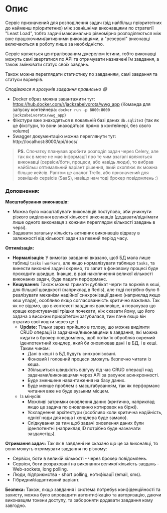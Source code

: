 # Опис

Сервіс призначений для розподілення задач (від найбільш пріоритетних до найменш пріоритетних) між зовнішніми виконавцями по стратегії "Least Load", тобто задачі максимально рівномірно розподіляються між вже працюючими/активними виконавцями, а "резервні" виконавці включаються в роботу лише за необхідністю.

Сервіс являється централізованим джерелом істини, тобто виконавці можуть самі звертатися по API та отримувати назначені їм завдання, а також змінювати статус своїх завдань.

Також можна переглядати статистику по завданням, самі завдання та статуси воркерів.

*Сподіваюся я зрозумів завдання правильно 😅*

- Docker образ можна завантажити тут: https://hub.docker.com/r/jackzabeivorota/wwg_app (Команда для запуску контейнера: `docker run -p 8000:8000 jackzabeivorota/wwg_app`)
- Фікстури вже знаходяться в локальній базі даних `db.sqlite3` (так як це фікстури, то вони знаходяться прямо в контейнері, без свого volume)
- Swagger документацію можна переглянути тут: http://localhost:8000/api/docs/

> **PS.** Спочатку планував зробити розподіл задач через Celery, але так як в мене не має інформації про те чим взагалі являються виконавці (сервіси/боти, процеси, або навідь люди), то вибрав найбільш оптимальний варіант рішення, який охоплює як можна більше кейсів.
Раптом це аналог Trello, або призначений для зовнішніх сервісів (SaaS), навіщо нам тоді брокер повідомлень :)

### Доповнення:

**Масштабування виконавців:**
- Можна було масштабувати виконавців поступово, аби уникнути різкого виділення великої кількості виконавців (додавати/віднімати лише одного виконавця з кожним переглядом кількості завдань в черзі).
- Задавати загальну кількість активних виконавців відразу в залежності від кількості задач за певний період часу.

**Оптимізація:**
- **Нормалізація:** У вимогах завдання вказано, щоб БД мала лише таблиці `tasks` і `workers`, але якщо нормалізувати таблицю `tasks`, та винести виконані задачі окремо, то запит в фоновому процесі буде проходити швидше. Інакше, в разі накопичення великої кількості виконаних задач, буде падати перформанс.
- **Кешування:** Також можна тримати дублікат черги та воркеів в кєші, для більшої швидкості (наприклад в Redis), але тоді потрібно було б реалізувати механізм надійної синхронізації даних (наприклад якщо кєш упаде), особливо якщо согласованність критично важлива. Так як не відомо, що в контексті завдання важливіше, я порахував що краще користувачеві трішки почекати, ніж сказати йому, що його задача з високим приорітетом загубилася, тим паче якщо він втратив свої кошти через це :)
  + **Update:** Тільки зараз прийшло в голову, що можна виділити CRUD операції із задачами/виконавцями в завдання, які можна кидати в брокер повідомлень, щоб потім їх обробляв окремий іденпотентний хендлер, який би оновлював дані і в БД, і в кеші. Таким чином:
      - Дані в кеші і в БД будуть синхронізовані.
      - Фоновий і головний процеси зможуть безпечно читати із кєша.
      - Збільшиться швидкість відгуку під час CRUD операції над задачами/виконавцями через API за рахунок асинхронності.
      - Буде зменшене навантаження на базу даних.
      - Буде менше проблем з масштабуванням, так як перформанс читання вже не буде вузьким місцем.
  + Із мінусів:
      - Можливі затримки оновлення даних (критично, наприклад якщо це задача по оновленню котировок на біржі).
      - Ускладнення архітектури (особливо коли критична надійність, однієї ноди для кєша і хендлера буде замало).
      - Слідкування за тим щоб задачі оновлення даних були іденпотентні (наприклад ID потрібно буде назначати заздалегідь).

**Отримання задач:** Так як в завданні не сказано що це за виконавці, то вони можуть отримувати завдання по різному:
- Сервіси, боти в великій кількості - через брокер повідомлень.
- Сервіси, боти розраховані на виконання великої кількість завдань - Web-sockets, long polling.
- Люди, підприємства - short polling, нотифікації (email, sms).
- Гібридний/адаптивний варіант.

**Безпека:** Також, якщо завдання і система потребує конфіденційності та захисту, можна було впровадити автентифікацію та авторизацію, даючи виконавцям токени доступу, та забороняти додавати завдання кому завгодно.
